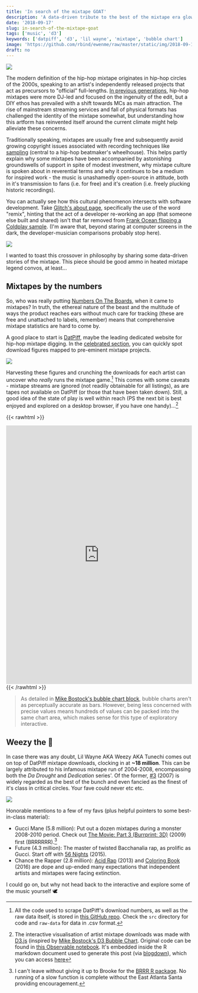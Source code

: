 ```yaml
---
title: 'In search of the mixtape GOAT'
description: 'A data-driven tribute to the best of the mixtape era glow-ups.'
date: '2018-09-17'
slug: in-search-of-the-mixtape-goat
tags: ['music', 'd3']
keywords: ['datpiff', 'd3', 'lil wayne', 'mixtape', 'bubble chart']
image: 'https://github.com/rbind/ewenme/raw/master/static/img/2018-09-17-in-search-of-the-mixtape-goat/datpiff-bubble.png'
draft: no
---
```


![](xxx-art.jpg)

The modern definition of the hip-hop mixtape originates in hip-hop circles of
the 2000s, speaking to an artist's independently released projects that act as
precursors to "official" full-lengths.
[In previous generations](https://www.billboard.com/articles/columns/hip-hop/7669073/history-dj-drama-mixtape-evolution),
hip-hop mixtapes were more DJ-led and focused on the ingenuity of the edit, but
a DIY ethos has prevailed with a shift towards MCs as main attraction. The rise
of mainstream streaming services and fall of physical formats has challenged the
identity of the mixtape somewhat, but understanding how this artform has
reinvented itself around the current climate might help alleviate these
concerns.

Traditionally speaking, mixtapes are usually free and subsequently avoid growing
copyright issues associated with recording techniques like
[sampling](<https://en.wikipedia.org/wiki/Sampling_(music)>) (central to a
hip-hop beatmaker's wheelhouse). This helps partly explain why some mixtapes
have been accompanied by astonishing groundswells of support in spite of modest
investment, why mixtape culture is spoken about in reverential terms and why it
continues to be a medium for inspired work - the music is unashamedly
open-source in attitude, both in it's transmission to fans (i.e. for free) and
it's creation (i.e. freely plucking historic recordings).

You can actually see how this cultural phenomenon intersects with software
development. Take [Glitch's about page](https://glitch.com/about), specifically
the use of the word "remix", hinting that the act of a developer re-working an
app (that someone else built and shared) isn't that far removed from
[Frank Ocean flipping a Coldplay sample](https://www.youtube.com/watch?v=zD3lRLThVRY).
(I'm aware that, beyond staring at computer screens in the dark, the
developer-musician comparisons probably stop here).

![](nostalgia-ultra-art.jpg)

I wanted to toast this crossover in philosophy by sharing some data-driven
stories of the mixtape. This piece should be good ammo in heated mixtape legend
convos, at least...

## Mixtapes by the numbers

So, who was really putting
[Numbers On The Boards](https://www.youtube.com/watch?v=DawrlSwHUiM), when it
came to mixtapes? In truth, the ethereal nature of the beast and the multitude
of ways the product reaches ears without much care for tracking (these are free
and unattached to labels, remember) means that comprehensive mixtape statistics
are hard to come by.

A good place to start is [DatPiff](http://www.datpiff.com/), maybe the leading
dedicated website for hip-hop mixtape digging. In the
[celebrated section](http://www.datpiff.com/mixtapes/celebrated), you can
quickly spot download figures mapped to pre-eminent mixtape projects.

![](datpiff-screenshot.png)

Harvesting these figures and crunching the downloads for each artist can uncover
who _really_ runs the mixtape game.[^data] This comes with some caveats -
mixtape streams are ignored (not readily obtainable for all listings), as are
tapes not available on DatPiff (or those that have been taken down). Still, a
good idea of the state of play is well within reach (PS the next bit is best
enjoyed and explored on a desktop browser, if you have one handy)...[^bubbles]

{{< rawhtml >}}

<iframe width="100%" height="700" frameborder="0"
  src="https://observablehq.com/embed/@ewenme/mixtape-kings/2?cells=chart"></iframe>
{{< /rawhtml >}}

> As detailed in
> [Mike Bostock's bubble chart block](https://bl.ocks.org/mbostock/4063269),
> bubble charts aren't as perceptually accurate as bars. However, being less
> concerned with precise values means hundreds of values can be packed into the
> same chart area, which makes sense for this type of exploratory interactive.

## Weezy the 🐐

In case there was any doubt, Lil Wayne AKA Weezy AKA Tunechi comes out on top of
DatPiff mixtape downloads, clocking in at **~18 million**. This can be largely
attributed to his infamous mixtape run of 2004-2008, encompassing both the _Da
Drought_ and _Dedication_ series'. Of the former,
[#3](https://www.youtube.com/watch?v=VjGSyQU-YxQ) (2007) is widely regarded as
the best of the bunch and even fancied as the finest of it's class in critical
circles. Your fave could never etc etc.

![](weezy.gif)

Honorable mentions to a few of my favs (plus helpful pointers to some
best-in-class material):

- Gucci Mane (5.8 million): Put out a dozen mixtapes during a monster 2008-2010
  period. Check out
  [The Movie: Part 3 (Burrprint: 3D)](https://www.youtube.com/watch?v=9xpVLjvEPK4)
  (2009) first (BRRRRRR).[^brrr]
- Future (4.3 million): The master of twisted Bacchanalia rap, as prolific as
  Gucci. Start off with [56 Nights](https://www.youtube.com/watch?v=DXXZ3J_QIGw)
  (2015).
- Chance the Rapper (2.8 million):
  [Acid Rap](https://www.youtube.com/watch?v=e67Q-sTHVhc) (2013) and
  [Coloring Book](https://www.youtube.com/watch?v=H6C0dfq4ZWM) (2016) are dope
  and up-ended many expectations that independent artists and mixtapes were
  facing extinction.

I could go on, but why not head back to the interactive and explore some of the
music yourself 🕊

[^data]:
    All the code used to scrape DatPiff's download numbers, as well as the raw
    data itself, is stored in
    [this GitHub repo](https://github.com/ewenme/mixtapes). Check the `src`
    directory for code and `raw-data` for data in .csv format.

[^bubbles]:
    The interactive visualisation of artist mixtape downloads was made with
    [D3.js](https://d3js.org/) (inspired by
    [Mike Bostock's D3 Bubble Chart](https://beta.observablehq.com/@mbostock/d3-bubble-chart).
    Original code can be found in
    [this Observable notebook](https://beta.observablehq.com/@ewenme/mixtape-kings/2).
    It's embedded inside the R markdown document used to generate this post (via
    [blogdown](https://bookdown.org/yihui/blogdown/)), which you can access
    [here](https://github.com/rbind/ewenme/blob/master/content/blog/2018-09-17-in-search-of-the-mixtape-goat.Rmd)

[^brrr]:
    I can't leave without giving it up to Brooke for the
    [BRRR R package](https://github.com/brooke-watson/BRRR). No running of a
    slow function is complete without the East Atlanta Santa providing
    encouragement.
